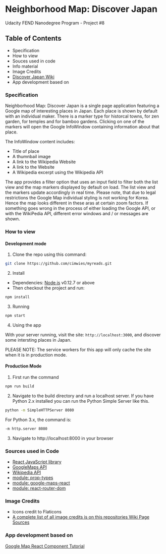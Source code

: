 # Neighborhood Map: Discover Japan

Udacity FEND Nanodegree Program - Project #8

## Table of Contents

* Specification
* How to view
* Souces used in code
* Info material
* Image Credits
* [Discover Japan Wiki](https://github.com/cimwies/discover-japan/wiki)
* App development based on

### Specification

Neighborhood Map: Discover Japan is a single page application featuring a Google map of interesting places in Japan. Each place is shown by default with an individual maker. There is a marker type for historcal towns, for zen garden, for temples and for bamboo gardens. Clicking on one of the markers will open the Google InfoWindow containing information about that place.

The InfoWindow content includes:

* Title of place
* A thumnbail image
* A link to the Wikipedia Website
* A link to the Website
* A Wikipedia excerpt using the Wikipedia API

The app provides a filter option that uses an input field to filter both the list view and the map markers displayed by default on load. The list view and the markers update accordingly in real time. Please note, that due to legal restrictions the Google Map individual styling is not working for Korea. Hence the map looks different in these aras at certain zoom factors.
If something goes wrong in the process of either loading the Google API, or with the WikiPedia API, different error windows and / or messages are shown.

### How to view

#### Development mode

1. Clone the repo using this command:

```sh
git clone https://github.com/cimwies/myreads.git
```

2. Install
* Dependencies: [Node.js](https://nodejs.org/en/) v0.12.7 or above
* Then checkout the project and run:

```sh
npm install
```

3. Running

```sh
npm start
```

4. Using the app

With your server running, visit the site: `http://localhost:3000`, and discover some intersting places in Japan.

PLEASE NOTE: The service workers for this app will only cache the site when it is in production mode.

#### Production Mode

1. First run the command

```sh
npm run build
```

2. Navigate to the build directory and run a localhost server. If you have Python 2.x installed you can run the Python Simple Server like this.

```sh
python -m SimpleHTTPServer 8080
```

For Python 3.x, the command is:

```sh
-m http.server 8080
```

3. Navigate to http://localhost:8000 in your browser


### Sources used in Code

* [React JavaScript library](https://reactjs.org/)
* [GoogleMaps API](https://cloud.google.com/maps-platform/)
* [Wikipedia API](https://www.mediawiki.org/wiki/API:Main_page)
* [module: prop-types](https://reactjs.org/docs/typechecking-with-proptypes.html)
* [module: google-maps-react](https://www.npmjs.com/package/google-maps-react)
* [module: react-router-dom](https://www.npmjs.com/package/react-router-dom)


### Image Credits

* Icons credit to Flaticons
* [A complete list of all image credits is on this repositories Wiki Page Sources](https://github.com/cimwies/discover-japan/wiki/Sources)


### App development based on

[Google Map React Component Tutorial](https://github.com/fullstackreact/google-maps-react)


